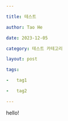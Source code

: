```yaml
---

title: 테스트

author: Tao He

date: 2023-12-05

category: 테스트 카테고리

layout: post

tags:

-	tag1

-	tag2

---
```


hello!
